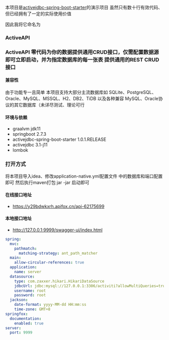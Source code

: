 

本项目是<a href="https://github.com/Endlessworld/activejdbc-spring-boot-starter">activejdbc-spring-boot-starter</a>的演示项目 
虽然只有数十行有效代码、但已经拥有了一定的实际使用价值

因此我将它命名为 <h3>ActiveAPI<h3/>
ActiveAPI 零代码为你的数据提供通用CRUD接口，仅需配置数据源即可立即启动，并为指定数据库的每一张表 提供通用的REST CRUD接口 
#### 兼容性
由于功能专一且简单 本项目支持大部分主流数据库如 SQLite、PostgreSQL、Oracle、MySQL、MSSQL、H2、DB2、TiDB 以及各种兼容 MySQL、Oracle协议的其它数据库（未详尽测试、理论可行

#### 环境与依赖 

* graalvm jdk11
* springboot 2.7.3
* activejdbc-spring-boot-starter 1.0.1.RELEASE
* activejdbc 3.1-j11
* lombok
### 打开方式

将本项目导入idea、修改application-native.yml配置文件 中的数据库和端口配置即可 然后执行maven打包 jar -jar 启动即可
#### 在线接口地址
* https://y29bdwkxrh.apifox.cn/api-62175699
#### 本地接口地址
* http://127.0.0.1:9999/swagger-ui/index.html
```yml
spring:
  mvc:
    pathmatch:
      matching-strategy: ant_path_matcher
  main:
    allow-circular-references: true
  application:
    name: server
  datasource:
    type: com.zaxxer.hikari.HikariDataSource
    jdbcUrl: jdbc:mysql://127.0.0.1:3306/activiti?allowMultiQueries=true&useUnicode=true&characterEncoding=UTF-8&zeroDateTimeBehavior=convertToNull&useSSL=false
    username: root
    password: root
  jackson:
    date-format: yyyy-MM-dd HH:mm:ss
    time-zone: GMT+8
springfox:
  documentation:
    enabled: true
server:
  port: 9999
```
